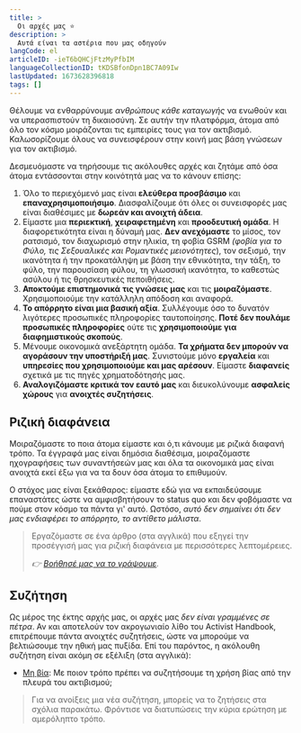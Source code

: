 ```yaml
---
title: >
  Οι αρχές μας ⭐️
description: >
  Αυτά είναι τα αστέρια που μας οδηγούν
langCode: el
articleID: -ieT6bQHCjFtzMyPfbIM
languageCollectionID: tKDSBfonDpn1BC7A09Iw
lastUpdated: 1673628396818
tags: []
---
```


Θέλουμε να ενθαρρύνουμε _ανθρώπους κάθε καταγωγής_ να ενωθούν και να υπερασπιστούν τη δικαιοσύνη. Σε αυτήν την πλατφόρμα, άτομα από όλο τον κόσμο μοιράζονται τις εμπειρίες τους για τον ακτιβισμό. Καλωσορίζουμε όλους να συνεισφέρουν στην κοινή μας βάση γνώσεων για τον ακτιβισμό.

Δεσμευόμαστε να τηρήσουμε τις ακόλουθες αρχές και ζητάμε από όσα άτομα εντάσσονται στην κοινότητά μας να το κάνουν επίσης:

1.  Όλο το περιεχόμενό μας είναι **ελεύθερα προσβάσιμο** και **επαναχρησιμοποιήσιμο**. Διασφαλίζουμε ότι όλες οι συνεισφορές μας είναι διαθέσιμες με **δωρεάν και ανοιχτή άδεια**.
2.  Είμαστε μια **περιεκτική**, **χειραφετημένη** και **προοδευτική ομάδα**. Η διαφορετικότητα είναι η δύναμή μας. **Δεν ανεχόμαστε** το μίσος, τον ρατσισμό, τον διαχωρισμό στην ηλικία, τη φοβία GSRM _(φοβία για το Φύλο, τις Σεξουαλικές και Ρομαντικές μειονότητες_), τον σεξισμό, την ικανότητα ή την προκατάληψη με βάση την εθνικότητα, την τάξη, το φύλο, την παρουσίαση φύλου, τη γλωσσική ικανότητα, το καθεστώς ασύλου ή τις θρησκευτικές πεποιθήσεις.
3.  **Αποκτούμε επιστημονικά** **τις γνώσεις** **μας** και τις **μοιραζόμαστε**. Χρησιμοποιούμε την κατάλληλη απόδοση και αναφορά.
4.  **Το απόρρητο είναι μια βασική αξία**. Συλλέγουμε όσο το δυνατόν λιγότερες προσωπικές πληροφορίες ταυτοποίησης. **Ποτέ δεν πουλάμε προσωπικές πληροφορίες** ούτε τις **χρησιμοποιούμε για διαφημιστικούς σκοπούς**.
5.  Μένουμε οικονομικά ανεξάρτητη ομάδα. **Τα χρήματα δεν μπορούν να αγοράσουν την υποστήριξή μας**. Συνιστούμε μόνο **εργαλεία** και **υπηρεσίες που χρησιμοποιούμε και μας αρέσουν**. Είμαστε **διαφανείς** σχετικά με τις πηγές χρηματοδότησής μας.
6.  **Αναλογιζόμαστε κριτικά τον εαυτό μας** και διευκολύνουμε **ασφαλείς χώρους** για **ανοιχτές συζητήσεις**.

## Ριζική διαφάνεια

Μοιραζόμαστε το ποια άτομα είμαστε και ό,τι κάνουμε με ριζικά διαφανή τρόπο. Τα έγγραφά μας είναι δημόσια διαθέσιμα, μοιραζόμαστε ηχογραφήσεις των συναντήσεών μας και όλα τα οικονομικά μας είναι ανοιχτά εκεί έξω για να τα δουν όσα άτομα το επιθυμούν.

Ο στόχος μας είναι ξεκάθαρος: είμαστε εδώ για να εκπαιδεύσουμε επαναστάτες ώστε να αμφισβητήσουν το status quo και δεν φοβόμαστε να πούμε στον κόσμο τα πάντα γι' αυτό. Ωστόσο, _αυτό δεν σημαίνει ότι δεν μας ενδιαφέρει το απόρρητο, το αντίθετο μάλιστα_.

> Εργαζόμαστε σε ένα άρθρο (στα αγγλικά) που εξηγεί την προσέγγισή μας για ριζική διαφάνεια με περισσότερες λεπτομέρειες.
> 
> _👉_ [_Βοήθησέ μας να το γράψουμε_](https://docs.google.com/document/d/1-5vjfatH8ICkhB7FsHX6skMU3kCcgLKZfkkjsSYNtNo/edit?usp=sharing)_._

## Συζήτηση

Ως μέρος της έκτης αρχής μας, οι αρχές μας _δεν είναι γραμμένες σε πέτρα_. Αν και αποτελούν τον ακρογωνιαίο λίθο του Activist Handbook, επιτρέπουμε πάντα ανοιχτές συζητήσεις, ώστε να μπορούμε να βελτιώσουμε την ηθική μας πυξίδα. Επί του παρόντος, η ακόλουθη συζήτηση είναι ακόμη σε εξέλιξη (στα αγγλικά):

-   [Μη βία](/discussion/violence): Με ποιον τρόπο πρέπει να συζητήσουμε τη χρήση βίας από την πλευρά του ακτιβισμού;

> Για να ανοίξεις μια νέα συζήτηση, μπορείς να το ζητήσεις στα σχόλια παρακάτω. Φρόντισε να διατυπώσεις την κύρια ερώτηση με αμερόληπτο τρόπο.